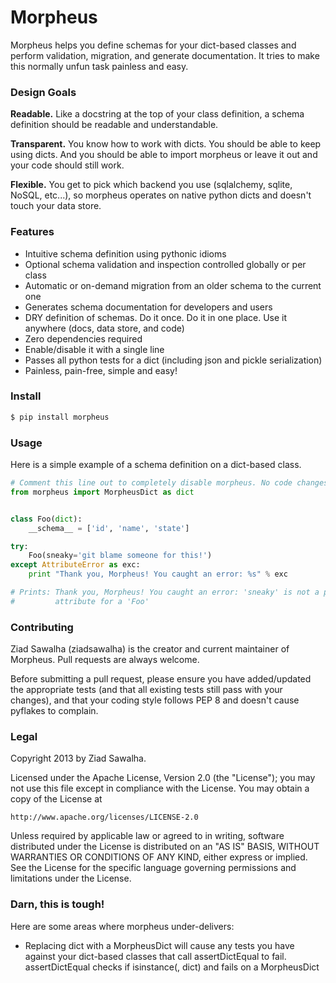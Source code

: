 Morpheus
========

Morpheus helps you define schemas for your dict-based classes and perform validation, migration, and generate documentation. It tries to make this normally unfun task painless and easy.

### Design Goals ###

**Readable.** Like a docstring at the top of your class definition, a schema definition should be readable and understandable.

**Transparent.** You know how to work with dicts. You should be able to keep using dicts. And you should be able to import morpheus or leave it out and your code should still work.

**Flexible.** You get to pick which backend you use (sqlalchemy, sqlite, NoSQL, etc...), so morpheus operates on native python dicts and doesn't touch your data store.

### Features ###

* Intuitive schema definition using pythonic idioms
* Optional schema validation and inspection controlled globally or per class
* Automatic or on-demand migration from an older schema to the current one
* Generates schema documentation for developers and users
* DRY definition of schemas. Do it once. Do it in one place. Use it anywhere (docs, data store, and code)
* Zero dependencies required
* Enable/disable it with a single line
* Passes all python tests for a dict (including json and pickle serialization)
* Painless, pain-free, simple and easy!

### Install ###

```bash
$ pip install morpheus
```

### Usage ###

Here is a simple example of a schema definition on a dict-based class.

```python
# Comment this line out to completely disable morpheus. No code changes needed.
from morpheus import MorpheusDict as dict


class Foo(dict):
    __schema__ = ['id', 'name', 'state']

try:
    Foo(sneaky='git blame someone for this!')
except AttributeError as exc:
    print "Thank you, Morpheus! You caught an error: %s" % exc

# Prints: Thank you, Morpheus! You caught an error: 'sneaky' is not a permitted
#         attribute for a 'Foo'
```


### Contributing ###

Ziad Sawalha (ziadsawalha) is the creator and current maintainer of Morpheus. Pull requests are always welcome.

Before submitting a pull request, please ensure you have added/updated the appropriate tests (and that all existing tests still pass with your changes), and that your coding style follows PEP 8 and doesn't cause pyflakes to complain.


### Legal ###

Copyright 2013 by Ziad Sawalha.

Licensed under the Apache License, Version 2.0 (the "License");
you may not use this file except in compliance with the License.
You may obtain a copy of the License at

    http://www.apache.org/licenses/LICENSE-2.0

Unless required by applicable law or agreed to in writing, software
distributed under the License is distributed on an "AS IS" BASIS,
WITHOUT WARRANTIES OR CONDITIONS OF ANY KIND, either express or implied.
See the License for the specific language governing permissions and
limitations under the License.

### Darn, this is tough! ###

Here are some areas where morpheus under-delivers:

- Replacing dict with a MorpheusDict will cause any tests you have against your
dict-based classes that call assertDictEqual to fail. assertDictEqual checks if
isinstance(, dict) and fails on a MorpheusDict
